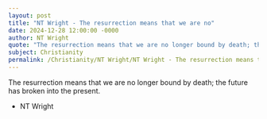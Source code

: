 ```yaml
---
layout: post
title: "NT Wright - The resurrection means that we are no"
date: 2024-12-28 12:00:00 -0000
author: NT Wright
quote: "The resurrection means that we are no longer bound by death; the future has broken into the present."
subject: Christianity
permalink: /Christianity/NT Wright/NT Wright - The resurrection means that we are no
---
```


The resurrection means that we are no longer bound by death; the future has broken into the present.

- NT Wright

